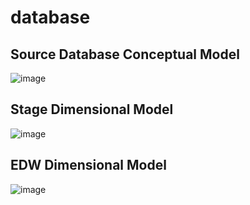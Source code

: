 # database

## Source Database Conceptual Model
![image](https://user-images.githubusercontent.com/71009398/204150744-34e69b77-54bd-4b5e-9b98-2322de12f9cf.png)

## Stage Dimensional Model
![image](https://user-images.githubusercontent.com/71009398/198858559-3c765cd3-f1a0-487c-9377-0e826d26121a.png)

## EDW Dimensional Model
![image](https://user-images.githubusercontent.com/71009398/198858588-72e3da76-a791-48e6-8b89-b9170af7f6b7.png)
